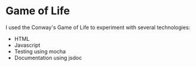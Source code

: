 Game of Life
====

I used the Conway's Game of Life to experiment with several technologies:

* HTML
* Javascript
* Testing using mocha
* Documentation using jsdoc
